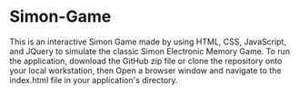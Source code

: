 # Simon-Game
This is an interactive Simon Game made by using HTML, CSS, JavaScript, and JQuery to simulate the classic Simon Electronic Memory Game.
To run the application, download the GitHub zip file or clone the repository onto your local workstation, then Open a browser window and navigate to the index.html file in your application's directory.
